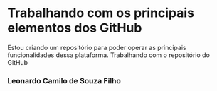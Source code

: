# Trabalhando com os principais elementos dos GitHub

Estou criando um repositório para poder operar as principais funcionalidades dessa plataforma.
Trabalhando com o repositório do GitHub
### Leonardo Camilo de Souza Filho
